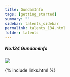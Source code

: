 ```yaml
---
title: GundamInfo
tags: [getting_started]
summary: ""
sidebar: talents_sidebar
permalink: talents_134.html
folder: talents
---
```



##### No.134 GundamInfo

![](https://yt3.ggpht.com/ytc/AKedOLRVpHvF-unsqJGK7ry2NhEZgK-lWKosH4UFYT3yKw=s176-c-k-c0x00ffffff-no-rj)







{% include links.html %}
